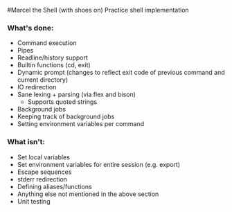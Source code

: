 #Marcel the Shell (with shoes on)
Practice shell implementation

### What's done:
* Command execution
* Pipes
* Readline/history support
* Builtin functions (cd, exit)
* Dynamic prompt (changes to reflect exit code of previous command and current directory)
* IO redirection
* Sane lexing + parsing (via flex and bison)
    * Supports quoted strings
* Background jobs
* Keeping track of background jobs
* Setting environment variables per command

### What isn't:
* Set local variables
* Set environment variables for entire session (e.g. export)
* Escape sequences
* stderr redirection
* Defining aliases/functions
* Anything else not mentioned in the above section
* Unit testing
